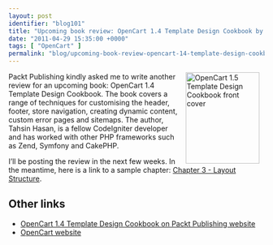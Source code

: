```yaml
---
layout: post
identifier: "blog101"
title: "Upcoming book review: OpenCart 1.4 Template Design Cookbook by Tahsin Hasan"
date: "2011-04-29 15:35:00 +0000"
tags: [ "OpenCart" ]
permalink: "blog/upcoming-book-review-opencart-14-template-design-cookbook-tahsin-hasan"
---
```

<a href="http://link.packtpub.com/Cm452D"><img alt="OpenCart 1.5 Template Design Cookbook front cover" src="/uploads/OpenCart1.4TemplateDesignCookbook_thumb_0.jpg" style="width: 145px; height: 180px; border-width: 0px; border-style: solid; margin-left: 10px; margin-right: 10px; float: right;"></a>Packt Publishing kindly asked me to write another review for an upcoming book: OpenCart 1.4 Template Design Cookbook. The book covers a range of techniques for customising the header, footer, store navigation, creating dynamic content, custom error pages and sitemaps. The author, Tahsin Hasan, is a fellow CodeIgniter developer and has worked with other PHP frameworks such as Zend, Symfony and CakePHP.

<!--more-->

I’ll be posting the review in the next few weeks. In the meantime, here is a link to a sample chapter: [Chapter 3 - Layout Structure](http://www.packtpub.com/sites/default/files/4309OS-Chapter-3-Layout-Structure.pdf?utm_source=packtpub&utm_medium=free&utm_campaign=pdf).

## Other links

* [OpenCart 1.4 Template Design Cookbook on Packt Publishing website](http://link.packtpub.com/Cm452D)
* [OpenCart website](http://www.opencart.com/)